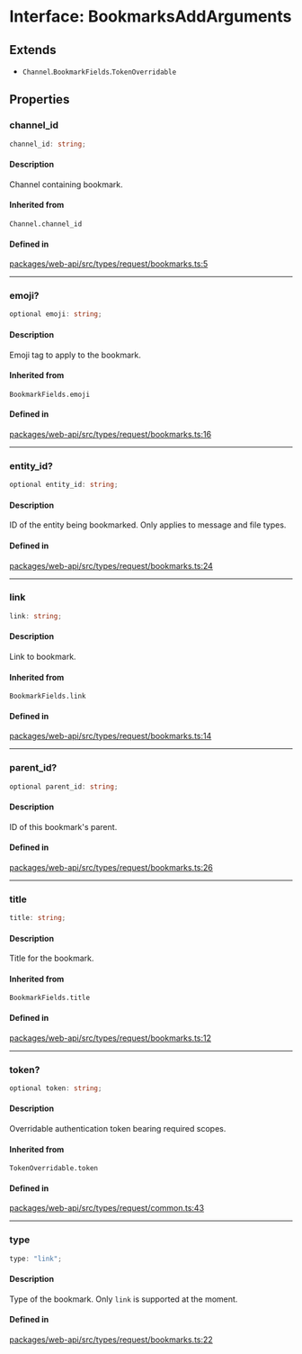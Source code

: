 # Interface: BookmarksAddArguments

## Extends

- `Channel`.`BookmarkFields`.`TokenOverridable`

## Properties

### channel\_id

```ts
channel_id: string;
```

#### Description

Channel containing bookmark.

#### Inherited from

`Channel.channel_id`

#### Defined in

[packages/web-api/src/types/request/bookmarks.ts:5](https://github.com/slackapi/node-slack-sdk/blob/c15385ef93ccdde9702f52f7d1f445999203d794/packages/web-api/src/types/request/bookmarks.ts#L5)

***

### emoji?

```ts
optional emoji: string;
```

#### Description

Emoji tag to apply to the bookmark.

#### Inherited from

`BookmarkFields.emoji`

#### Defined in

[packages/web-api/src/types/request/bookmarks.ts:16](https://github.com/slackapi/node-slack-sdk/blob/c15385ef93ccdde9702f52f7d1f445999203d794/packages/web-api/src/types/request/bookmarks.ts#L16)

***

### entity\_id?

```ts
optional entity_id: string;
```

#### Description

ID of the entity being bookmarked. Only applies to message and file types.

#### Defined in

[packages/web-api/src/types/request/bookmarks.ts:24](https://github.com/slackapi/node-slack-sdk/blob/c15385ef93ccdde9702f52f7d1f445999203d794/packages/web-api/src/types/request/bookmarks.ts#L24)

***

### link

```ts
link: string;
```

#### Description

Link to bookmark.

#### Inherited from

`BookmarkFields.link`

#### Defined in

[packages/web-api/src/types/request/bookmarks.ts:14](https://github.com/slackapi/node-slack-sdk/blob/c15385ef93ccdde9702f52f7d1f445999203d794/packages/web-api/src/types/request/bookmarks.ts#L14)

***

### parent\_id?

```ts
optional parent_id: string;
```

#### Description

ID of this bookmark's parent.

#### Defined in

[packages/web-api/src/types/request/bookmarks.ts:26](https://github.com/slackapi/node-slack-sdk/blob/c15385ef93ccdde9702f52f7d1f445999203d794/packages/web-api/src/types/request/bookmarks.ts#L26)

***

### title

```ts
title: string;
```

#### Description

Title for the bookmark.

#### Inherited from

`BookmarkFields.title`

#### Defined in

[packages/web-api/src/types/request/bookmarks.ts:12](https://github.com/slackapi/node-slack-sdk/blob/c15385ef93ccdde9702f52f7d1f445999203d794/packages/web-api/src/types/request/bookmarks.ts#L12)

***

### token?

```ts
optional token: string;
```

#### Description

Overridable authentication token bearing required scopes.

#### Inherited from

`TokenOverridable.token`

#### Defined in

[packages/web-api/src/types/request/common.ts:43](https://github.com/slackapi/node-slack-sdk/blob/c15385ef93ccdde9702f52f7d1f445999203d794/packages/web-api/src/types/request/common.ts#L43)

***

### type

```ts
type: "link";
```

#### Description

Type of the bookmark. Only `link` is supported at the moment.

#### Defined in

[packages/web-api/src/types/request/bookmarks.ts:22](https://github.com/slackapi/node-slack-sdk/blob/c15385ef93ccdde9702f52f7d1f445999203d794/packages/web-api/src/types/request/bookmarks.ts#L22)
